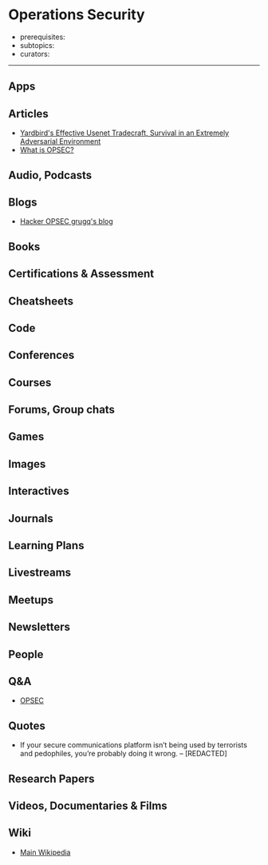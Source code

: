 # Operations Security

- prerequisites:
- subtopics:
- curators:

------

## Apps

## Articles
- [Yardbird's Effective Usenet Tradecraft, Survival in an Extremely Adversarial Environment](http://grugq.github.io/blog/2013/12/01/yardbirds-effective-usenet-tradecraft/)
- [What is OPSEC?](http://grugq.github.io/presentations/Keynote_The_Grugq_-_OPSEC_for_Russians.pdf)

## Audio, Podcasts

## Blogs

- [Hacker OPSEC grugq's blog](http://grugq.github.io/blog/)

## Books

## Certifications & Assessment

## Cheatsheets

## Code

## Conferences

## Courses

## Forums, Group chats

## Games

## Images

## Interactives

## Journals

## Learning Plans

## Livestreams

## Meetups

## Newsletters

## People

## Q&A

- [OPSEC](https://security.stackexchange.com)

## Quotes

- If your secure communications platform isn’t being used by terrorists and pedophiles, you’re probably doing it wrong. – [REDACTED]

## Research Papers

## Videos, Documentaries & Films

## Wiki

- [Main Wikipedia](https://en.wikipedia.org/wiki/Operations_security)

